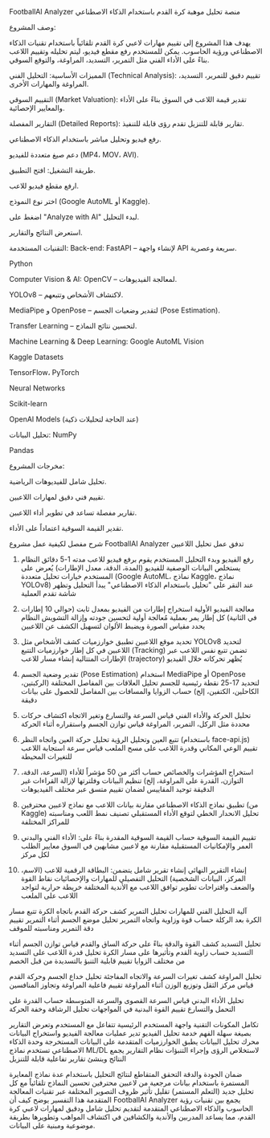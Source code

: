 FootballAI Analyzer
منصة تحليل موهبة كرة القدم باستخدام الذكاء الاصطناعي

وصف المشروع:

يهدف هذا المشروع إلى تقييم مهارات لاعبي كرة القدم تلقائياً باستخدام تقنيات الذكاء الاصطناعي ورؤية الحاسوب. يمكن للمستخدم رفع مقطع فيديو، ليتم تحليله وتقييم اللاعب بناءً على الأداء الفني مثل التمرير، التسديد، المراوغة، والتوقع السوقي.

المميزات الأساسية:
التحليل الفني (Technical Analysis): تقييم دقيق للتمرير، التسديد، المراوغة والمهارات الأخرى.

التقييم السوقي (Market Valuation): تقدير قيمة اللاعب في السوق بناءً على الأداء والمعايير الإحصائية.

التقارير المفصلة (Detailed Reports): تقارير قابلة للتنزيل تقدم رؤى قابلة للتنفيذ.

رفع فيديو وتحليل مباشر باستخدام الذكاء الاصطناعي.

دعم صيغ متعددة للفيديو (MP4، MOV، AVI).

طريقة التشغيل:
افتح التطبيق.

ارفع مقطع فيديو للاعب.

اختر نوع النموذج (Google AutoML أو Kaggle).

اضغط على "Analyze with AI" لبدء التحليل.

استعرض النتائج والتقارير.

التقنيات المستخدمة:
Back-end:
FastAPI – لإنشاء واجهة API سريعة وعصرية.

Python

Computer Vision & AI:
OpenCV – لمعالجة الفيديوهات.

YOLOv8 – لاكتشاف الأشخاص وتتبعهم.

MediaPipe و OpenPose – لتقدير وضعيات الجسم (Pose Estimation).

Transfer Learning – لتحسين نتائج النماذج.

Machine Learning & Deep Learning:
Google AutoML Vision

Kaggle Datasets

TensorFlow، PyTorch

Neural Networks

Scikit-learn

OpenAI Models (عند الحاجة لتحليلات ذكية)

تحليل البيانات:
NumPy

Pandas

مخرجات المشروع:

تحليل شامل للفيديوهات الرياضية.

تقييم فني دقيق لمهارات اللاعبين.

تقارير مفصلة تساعد في تطوير أداء اللاعبين.

تقدير القيمة السوقية اعتماداً على الأداء.

شرح مفصل لكيفية عمل مشروع FootballAI Analyzer
تدفق عمل تحليل اللاعبين

1. رفع الفيديو وبدء التحليل
المستخدم يقوم برفع فيديو للاعب مدته 1-5 دقائق
النظام يستخلص البيانات الوصفية للفيديو (المدة، الدقة، معدل الإطارات)
يُعرض على المستخدم خيارات تحليل متعددة (Google AutoML، نماذج Kaggle، نماذج YOLOv8)
عند النقر على "تحليل باستخدام الذكاء الاصطناعي" يبدأ التحليل وتظهر شاشة تقدم العملية


2. معالجة الفيديو الأولية
استخراج إطارات من الفيديو بمعدل ثابت (حوالي 10 إطارات في الثانية)
كل إطار يمر بعملية مُعالجة أولية لتحسين جودته وإزالة التشويش
النظام يحدد مقياس الصورة ويضبط الألوان لتسهيل الكشف عن اللاعبين


3. تحديد موقع اللاعبين
تطبيق خوارزميات كشف الأشخاص مثل YOLOv8 لتحديد اللاعبين في كل إطار
خوارزميات التتبع (Tracking) تضمن تتبع نفس اللاعب عبر الإطارات المتتالية
إنشاء مسار للاعب (trajectory) يُظهر تحركاته خلال الفيديو


4. تقدير وضعية الجسم (Pose Estimation)
استخدام MediaPipe أو OpenPose لتحديد 17-25 نقطة رئيسية للجسم
تحليل العلاقات بين المفاصل المختلفة (الركبتين، الكاحلين، الكتفين، إلخ)
حساب الزوايا والمسافات بين المفاصل للحصول على بيانات دقيقة


5. تحليل الحركة والأداء الفني
قياس السرعة والتسارع وتغير الاتجاه
اكتشاف حركات محددة مثل الركل، التمرير، المراوغة
قياس توازن الجسم واستقراره أثناء الحركة


6. تتبع العين وتحليل الرؤية
تحليل حركة العين واتجاه النظر (باستخدام face-api.js)
تقييم الوعي المكاني وقدرة اللاعب على مسح الملعب
قياس سرعة استجابة اللاعب للتغيرات المحيطة

7. استخراج المؤشرات والخصائص
حساب أكثر من 50 مؤشراً للأداء (السرعة، الدقة، التوازن، القدرة على المراوغة، إلخ)
تنظيم البيانات وفلترتها لإزالة القراءات غير الدقيقة
توحيد المقاييس لضمان تقييم متسق عبر مختلف الفيديوهات


8. تطبيق نماذج الذكاء الاصطناعي
مقارنة بيانات اللاعب مع نماذج لاعبين محترفين (من Kaggle)
تحليل الانحدار الخطي لتوقع الأداء المستقبلي
تصنيف نمط اللعب ومناسبته للمراكز المختلفة


9. تقييم القيمة السوقية
حساب القيمة السوقية المقدرة بناءً على:
الأداء الفني والبدني
العمر والإمكانيات المستقبلية
مقارنة مع لاعبين مشابهين في السوق
معايير الطلب لكل مركز


10. إنشاء التقرير النهائي
إنشاء تقرير شامل يتضمن:
البطاقة الرقمية للاعب (الاسم، المركز، البيانات الشخصية)
التحليل التفصيلي للمهارات والإحصائيات
نقاط القوة والضعف واقتراحات تطوير
توافق اللاعب مع الأندية المختلفة
خريطة حرارية لتواجد اللاعب على الملعب



آلية التحليل الفني للمهارات
تحليل التمرير
كشف حركة القدم باتجاه الكرة
تتبع مسار الكرة بعد الركلة
حساب قوة وزاوية واتجاه التمرير
تحليل موضع الجسم أثناء التمرير
تقييم دقة التمرير ومناسبته للموقف


تحليل التسديد
كشف القوة والدقة بناءً على حركة الساق والقدم
قياس توازن الجسم أثناء التسديد
حساب زاوية القدم وتأثيرها على مسار الكرة
تحليل قدرة اللاعب على التسديد من مختلف الزوايا
تقييم قابلية التنبؤ بالتسديدة من قبل الخصم


تحليل المراوغة
كشف تغيرات السرعة والاتجاه المفاجئة
تحليل خداع الجسم وحركة القدم
قياس مركز الثقل وتوزيع الوزن أثناء المراوغة
تقييم فاعلية المراوغة وتجاوز المنافسين


تحليل الأداء البدني
قياس السرعة القصوى والسرعة المتوسطة
حساب القدرة على التحمل والتسارع
تقييم القوة البدنية في المواجهات
تحليل الرشاقة وخفة الحركة


تكامل المكونات التقنية
واجهة المستخدم الرئيسية تتفاعل مع المستخدم وتعرض التقارير بصيغة سهلة الفهم
خدمة تحليل الفيديو تدير عمليات معالجة الفيديو واستخراج البيانات
محرك تحليل البيانات يطبق الخوارزميات المتقدمة على البيانات المستخرجة
وحدة الذكاء الاصطناعي تستخدم نماذج ML/DL لاستخلاص الرؤى وإجراء التنبؤات
نظام التقارير يجمع النتائج وينشئ تقارير تفاعلية قابلة للتنزيل



ضمان الجودة والدقة
التحقق المتقاطع لنتائج التحليل باستخدام عدة نماذج
المعايرة المستمرة باستخدام بيانات مرجعية من لاعبين محترفين
تحسين النماذج تلقائياً مع كل تحليل جديد (التعلم المستمر)
تقليل تأثير ظروف التصوير المختلفة عبر تقنيات المعالجة المتقدمة
هذا التفسير يوضح كيف أن FootballAI Analyzer يجمع بين تقنيات رؤية الحاسوب والذكاء الاصطناعي المتقدمة لتقديم تحليل شامل ودقيق لمهارات لاعبي كرة القدم، مما يساعد المدربين والأندية والكشافين في اكتشاف المواهب وتطويرها بطريقة موضوعية ومبنية على البيانات.
